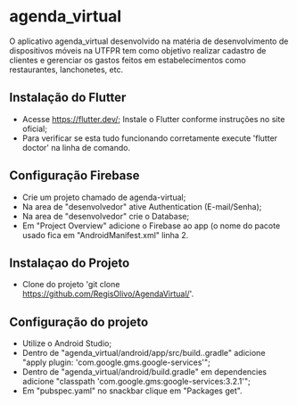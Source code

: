 # agenda_virtual

O aplicativo agenda_virtual desenvolvido na matéria de desenvolvimento de dispositivos móveis na UTFPR tem como objetivo realizar cadastro de clientes e gerenciar os gastos feitos em estabelecimentos como restaurantes, lanchonetes, etc.

## Instalação do Flutter

- Acesse https://flutter.dev/; Instale o Flutter conforme instruções no site oficial; 
- Para verificar se esta tudo funcionando corretamente execute 'flutter doctor' na linha de comando.

## Configuração Firebase

- Crie um projeto chamado de agenda-virtual; 
- Na area de "desenvolvedor" ative Authentication (E-mail/Senha); 
- Na area de "desenvolvedor" crie o Database; 
- Em "Project Overview" adicione o Firebase ao app (o nome do pacote usado fica em "AndroidManifest.xml" linha 2.

## Instalaçao do Projeto

- Clone do projeto 'git clone https://github.com/RegisOlivo/AgendaVirtual/'.

## Configuração do projeto

- Utilize o Android Studio;
- Dentro de "agenda_virtual/android/app/src/build..gradle" adicione "apply plugin: 'com.google.gms.google-services'"; 
- Dentro de "agenda_virtual/android/build.gradle" em dependencies adicione "classpath 'com.google.gms:google-services:3.2.1'"; 
- Em "pubspec.yaml" no snackbar clique em "Packages get".
